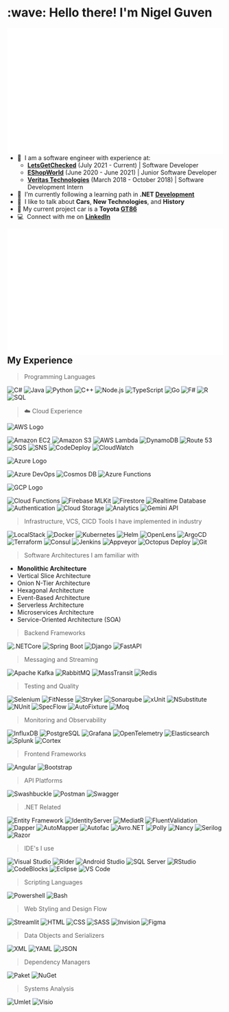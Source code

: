 <h1 align="left" id="macropower-title">:wave: Hello there! I'm Nigel Guven</h1>
<p>
        <a href="https://github.com/Nigel-Guven/Nigel-Guven/blob/main/src/workflow/generated/overview.svg"><img src="src/workflow/generated/overview.svg" alt="nigels" align="right"/></a>
</p>
<p>

- :speech_balloon: &nbsp;I am a software engineer with experience at:
  - **[LetsGetChecked](https://www.letsgetchecked.com/)** (July 2021 - Current) | Software Developer 
  - **[EShopWorld](https://esw.com/)** (June 2020 - June 2021) | Junior Software Developer
  - **[Veritas Technologies](https://www.veritas.com/)** (March 2018 - October 2018) | Software Development Intern 
- :seedling: &nbsp;I’m currently following a learning path in **.NET [Development]**  
- :speech_balloon: &nbsp;I like to talk about **Cars**, **New Technologies**, and **History**  
- :car: My current project car is a **Toyota [GT86]**  
- :computer: &nbsp;Connect with me on **[LinkedIn]**  

</p>   

<a href="https://github.com/Nigel-Guven/Nigel-Guven/blob/main/src/workflow/generated/languages.svg"><img src="src/workflow/generated/languages.svg" alt="nigels" align="right"/></a>


<h2 style="border-bottom: none;">My Experience</h2>


> Programming Languages

![C#](https://img.shields.io/badge/-C%23-239120?style=flat&logo=c-sharp&logoColor=white)
![Java](https://img.shields.io/badge/-Java-007396?style=flat&logo=java&logoColor=white)
![Python](https://img.shields.io/badge/-Python-3776AB?style=flat&logo=python&logoColor=white)
![C++](https://img.shields.io/badge/-C%2B%2B-00599C?style=flat&logo=c%2B%2B&logoColor=white)
![Node.js](https://img.shields.io/badge/-Node.js-339933?style=flat&logo=node.js&logoColor=white)
![TypeScript](https://img.shields.io/badge/-TypeScript-3178C6?style=flat&logo=typescript&logoColor=white)
![Go](https://img.shields.io/badge/-Go-00ADD8?style=flat&logo=go&logoColor=white)
![F#](https://img.shields.io/badge/-F%23-B845FC?style=flat&logo=fsharp&logoColor=white)
![R](https://img.shields.io/badge/-R-276DC3?style=flat&logo=r&logoColor=white)
![SQL](https://img.shields.io/badge/-SQL-4479A1?style=flat&logo=sql-server&logoColor=white)

<!---###############################################################################-->

> :cloud: Cloud Experience

![AWS Logo](https://www.vectorlogo.zone/logos/amazon_aws/amazon_aws-icon.svg)
<br>

![Amazon EC2](https://img.shields.io/badge/-EC2-FF9900?style=flat&logo=amazon-ec2&logoColor=white)
![Amazon S3](https://img.shields.io/badge/-S3-569A31?style=flat&logo=amazon-s3&logoColor=white)
![AWS Lambda](https://img.shields.io/badge/-Lambda-FF9900?style=flat&logo=aws-lambda&logoColor=white)
![DynamoDB](https://img.shields.io/badge/-DynamoDB-4053D6?style=flat&logo=amazondynamodb&logoColor=white)
![Route 53](https://img.shields.io/badge/-Route%2053-8C4FFF?style=flat&logo=amazon-route-53&logoColor=white)
![SQS](https://img.shields.io/badge/-SQS-FF4F8B?style=flat&logo=amazon-sqs&logoColor=white)
![SNS](https://img.shields.io/badge/-SNS-FF9900?style=flat&logo=amazon-sns&logoColor=white)
![CodeDeploy](https://img.shields.io/badge/-CodeDeploy-000000?style=flat&logo=aws-codedeploy&logoColor=white)
![CloudWatch](https://img.shields.io/badge/-CloudWatch-FF4F8B?style=flat&logo=amazon-cloudwatch&logoColor=white)

![Azure Logo](https://www.vectorlogo.zone/logos/microsoft_azure/microsoft_azure-icon.svg)
<br>

![Azure DevOps](https://img.shields.io/badge/-Azure%20DevOps-0078D4?style=flat&logo=azure-devops&logoColor=white)
![Cosmos DB](https://img.shields.io/badge/-Cosmos%20DB-0078D4?style=flat&logo=azure-cosmos-db&logoColor=white)
![Azure Functions](https://img.shields.io/badge/-Azure%20Functions-0078D4?style=flat&logo=azure-functions&logoColor=white)

![GCP Logo](https://www.vectorlogo.zone/logos/google_cloud/google_cloud-icon.svg)
<br>

![Cloud Functions](https://img.shields.io/badge/-Cloud%20Functions-4285F4?style=flat&logo=google-cloud&logoColor=white)
![Firebase MLKit](https://img.shields.io/badge/-ML%20Kit-FFCA28?style=flat&logo=firebase&logoColor=black)
![Firestore](https://img.shields.io/badge/-Firestore-FFCA28?style=flat&logo=firebase&logoColor=black)
![Realtime Database](https://img.shields.io/badge/-Realtime%20Database-FFCA28?style=flat&logo=firebase&logoColor=black)
![Authentication](https://img.shields.io/badge/-Authentication-FFCA28?style=flat&logo=firebase&logoColor=black)
![Cloud Storage](https://img.shields.io/badge/-Cloud%20Storage-FFCA28?style=flat&logo=firebase&logoColor=black)
![Analytics](https://img.shields.io/badge/-Analytics-FFCA28?style=flat&logo=firebase&logoColor=black)
![Gemini API](https://img.shields.io/badge/-Gemini%20API-4285F4?style=flat&logo=google-ai&logoColor=white)

<!---###############################################################################-->

> Infrastructure, VCS, CICD Tools I have implemented in industry

![LocalStack](https://img.shields.io/badge/-LocalStack-5599ff?style=flat&logo=localstack&logoColor=white)
![Docker](https://img.shields.io/badge/-Docker-2496ED?style=flat&logo=docker&logoColor=white)
![Kubernetes](https://img.shields.io/badge/-Kubernetes-326CE5?style=flat&logo=kubernetes&logoColor=white)
![Helm](https://img.shields.io/badge/-Helm-0F1689?style=flat&logo=helm&logoColor=white)
![OpenLens](https://img.shields.io/badge/-OpenLens-000000?style=flat&logo=lens&logoColor=white)
![ArgoCD](https://img.shields.io/badge/-ArgoCD-F75743?style=flat&logo=argocd&logoColor=white)
![Terraform](https://img.shields.io/badge/-Terraform-7B42BC?style=flat&logo=terraform&logoColor=white)
![Consul](https://img.shields.io/badge/-Consul-F24C21?style=flat&logo=consul&logoColor=white)
![Jenkins](https://img.shields.io/badge/-Jenkins-D24939?style=flat&logo=jenkins&logoColor=white)
![Appveyor](https://img.shields.io/badge/-Appveyor-407425?style=flat&logo=appveyor&logoColor=white)
![Octopus Deploy](https://img.shields.io/badge/-Octopus%20Deploy-10499C?style=flat&logo=octopusdeploy&logoColor=white)
![Git](https://img.shields.io/badge/-Git-F05032?style=flat&logo=git&logoColor=white)

<!---###############################################################################-->

> Software Architectures I am familiar with

- **Monolithic Architecture**
- Vertical Slice Architecture
- Onion N-Tier Architecture
- Hexagonal Architecture
- Event-Based Architecture
- Serverless Architecture
- Microservices Architecture
- Service-Oriented Architecture (SOA)

<!---###############################################################################-->

> Backend Frameworks

![.NETCore](https://img.shields.io/badge/-.NETCore-512BD4?style=flat&logo=dotnet&logoColor=white)
![Spring Boot](https://img.shields.io/badge/-Spring%20Boot-6DB33F?style=flat&logo=springboot&logoColor=white)
![Django](https://img.shields.io/badge/-Django-092E20?style=flat&logo=django&logoColor=white)
![FastAPI](https://img.shields.io/badge/-FastAPI-009688?style=flat&logo=fastapi&logoColor=white)

<!---###############################################################################-->

> Messaging and Streaming

![Apache Kafka](https://img.shields.io/badge/-Apache%20Kafka-231F20?style=flat&logo=apache-kafka&logoColor=white)
![RabbitMQ](https://img.shields.io/badge/-RabbitMQ-FF6600?style=flat&logo=rabbitmq&logoColor=white)
![MassTransit](https://img.shields.io/badge/-MassTransit-800080?style=flat&logo=nuget&logoColor=white)
![Redis](https://img.shields.io/badge/-Redis-DC382D?style=flat&logo=redis&logoColor=white)

<!---###############################################################################-->

> Testing and Quality

![Selenium](https://img.shields.io/badge/-Selenium-43B02A?style=flat&logo=selenium&logoColor=white)
![FitNesse](https://img.shields.io/badge/-FitNesse-000000?style=flat&logo=fitnesse&logoColor=white)
![Stryker](https://img.shields.io/badge/-Stryker-F04A05?style=flat&logo=csharp&logoColor=white)
![Sonarqube](https://img.shields.io/badge/-Sonarqube-4EAA25?style=flat&logo=sonarqube&logoColor=white)
![xUnit](https://img.shields.io/badge/-xUnit-141414?style=flat&logo=xunit&logoColor=white)
![NSubstitute](https://img.shields.io/badge/-NSubstitute-DD6D00?style=flat&logo=nuget&logoColor=white)
![NUnit](https://img.shields.io/badge/-NUnit-8F8D93?style=flat&logo=nunit&logoColor=white)
![SpecFlow](https://img.shields.io/badge/-SpecFlow-9F2B68?style=flat&logo=githubactions&logoColor=white)
![AutoFixture](https://img.shields.io/badge/-AutoFixture-333333?style=flat&logo=nuget&logoColor=white)
![Moq](https://img.shields.io/badge/-Moq-E1825B?style=flat&logo=nuget&logoColor=white)

<!---###############################################################################-->

> Monitoring and Observability

![InfluxDB](https://img.shields.io/badge/-InfluxDB-22ADF6?style=flat&logo=influxdb&logoColor=white)
![PostgreSQL](https://img.shields.io/badge/-PostgreSQL-336791?style=flat&logo=postgresql&logoColor=white)
![Grafana](https://img.shields.io/badge/-Grafana-F46800?style=flat&logo=grafana&logoColor=white)
![OpenTelemetry](https://img.shields.io/badge/-OpenTelemetry-000000?style=flat&logo=opentelemetry&logoColor=white)
![Elasticsearch](https://img.shields.io/badge/-Elasticsearch-005571?style=flat&logo=elasticsearch&logoColor=white)
![Splunk](https://img.shields.io/badge/-Splunk-000000?style=flat&logo=splunk&logoColor=white)
![Cortex](https://img.shields.io/badge/-Cortex-000000?style=flat&logo=cortex&logoColor=white)

<!---###############################################################################-->

> Frontend Frameworks

![Angular](https://img.shields.io/badge/-Angular-DD0031?style=flat&logo=angular&logoColor=white)
![Bootstrap](https://img.shields.io/badge/-Bootstrap-563D7C?style=flat&logo=bootstrap&logoColor=white)

<!---###############################################################################-->

> API Platforms

![Swashbuckle](https://img.shields.io/badge/-Swashbuckle-512BD4?style=flat&logo=dot-net&logoColor=white)
![Postman](https://img.shields.io/badge/-Postman-FF6C37?style=flat&logo=postman&logoColor=white)
![Swagger](https://img.shields.io/badge/-Swagger-85EA2D?style=flat&logo=swagger&logoColor=white)

<!---###############################################################################-->

> .NET Related

![Entity Framework](https://img.shields.io/badge/-Entity%20Framework-512BD4?style=flat&logo=dot-net&logoColor=white)
![IdentityServer](https://img.shields.io/badge/-IdentityServer-000000?style=flat&logo=dot-net&logoColor=white)
![MediatR](https://img.shields.io/badge/-MediatR-22A888?style=flat&logo=nuget&logoColor=white)
![FluentValidation](https://img.shields.io/badge/-FluentValidation-DD6D00?style=flat&logo=nuget&logoColor=white)
![Dapper](https://img.shields.io/badge/-Dapper-F46400?style=flat&logo=nuget&logoColor=white)
![AutoMapper](https://img.shields.io/badge/-AutoMapper-A52A2A?style=flat&logo=nuget&logoColor=white)
![Autofac](https://img.shields.io/badge/-Autofac-56B9E9?style=flat&logo=nuget&logoColor=white)
![Avro.NET](https://img.shields.io/badge/-Avro-000000?style=flat&logo=apache&logoColor=white)
![Polly](https://img.shields.io/badge/-Polly-4CAF50?style=flat&logo=nuget&logoColor=white)
![Nancy](https://img.shields.io/badge/-Nancy-005C2B?style=flat&logo=nuget&logoColor=white)
![Serilog](https://img.shields.io/badge/-Serilog-F55D50?style=flat&logo=nuget&logoColor=white)
![Razor](https://img.shields.io/badge/-Razor-512BD4?style=flat&logo=dot-net&logoColor=white)

<!---###############################################################################-->

> IDE's I use

![Visual Studio](https://img.shields.io/badge/-Visual%20Studio-5C2D91?style=flat&logo=visual-studio&logoColor=white)
![Rider](https://img.shields.io/badge/-Rider-000000?style=flat&logo=rider&logoColor=white)
![Android Studio](https://img.shields.io/badge/-Android%20Studio-3DDC84?style=flat&logo=android-studio&logoColor=white)
![SQL Server](https://img.shields.io/badge/-SQL%20Server-CC2927?style=flat&logo=microsoft-sql-server&logoColor=white)
![RStudio](https://img.shields.io/badge/-RStudio-75AADB?style=flat&logo=rstudio&logoColor=white)
![CodeBlocks](https://img.shields.io/badge/-CodeBlocks-A0A0A0?style=flat&logo=codeblocks&logoColor=white)
![Eclipse](https://img.shields.io/badge/-Eclipse-2C2255?style=flat&logo=eclipseide&logoColor=white)
![VS Code](https://img.shields.io/badge/-VS%20Code-007ACC?style=flat&logo=visual-studio-code&logoColor=white)

<!---###############################################################################-->

> Scripting Languages

![Powershell](https://img.shields.io/badge/-PowerShell-512BD4?style=flat&logo=powershell&logoColor=white)
![Bash](https://img.shields.io/badge/-Bash-4EAA25?style=flat&logo=gnubash&logoColor=white)

<!---###############################################################################-->

> Web Styling and Design Flow

![Streamlit](https://img.shields.io/badge/-Streamlit-FF4B4B?style=flat&logo=streamlit&logoColor=white)
![HTML](https://img.shields.io/badge/-HTML-E34F26?style=flat&logo=html5&logoColor=white)
![CSS](https://img.shields.io/badge/-CSS-1572B6?style=flat&logo=css3&logoColor=white)
![SASS](https://img.shields.io/badge/-SASS-CC6699?style=flat&logo=sass&logoColor=white)
![Invision](https://img.shields.io/badge/-InVision-FF3366?style=flat&logo=invision&logoColor=white)
![Figma](https://img.shields.io/badge/-Figma-F24E1E?style=flat&logo=figma&logoColor=white)

<!---###############################################################################-->

> Data Objects and Serializers

![XML](https://img.shields.io/badge/-XML-000000?style=flat&logo=xml&logoColor=white)
![YAML](https://img.shields.io/badge/-YAML-CB171E?style=flat&logo=yaml&logoColor=white)
![JSON](https://img.shields.io/badge/-JSON-000000?style=flat&logo=json&logoColor=white)

<!---###############################################################################-->

> Dependency Managers

![Paket](https://img.shields.io/badge/-Paket-5C2D91?style=flat&logo=nuget&logoColor=white)
![NuGet](https://img.shields.io/badge/-NuGet-004880?style=flat&logo=nuget&logoColor=white)

<!---###############################################################################-->

> Systems Analysis

![Umlet](https://img.shields.io/badge/-Umlet-000000?style=flat&logo=uml&logoColor=white)
![Visio](https://img.shields.io/badge/-Visio-4284CF?style=flat&logo=microsoft-office&logoColor=white)

<!---###############################################################################-->

<!-- links -->

[esw]: https://esw.com/ "eShopWorld"
[linkedin]: https://www.linkedin.com/in/nigel-guven-4728aa159/ "Nigel Guven LinkedIn"
[letsgetchecked]: https://www.letsgetchecked.ie/ "LetsGetChecked IE"
[gt86]: https://www.instagram.com/p/CgrbrP0DvFR/ "Toyota GT86"
[development]: https://i.pinimg.com/564x/f4/fe/d5/f4fed5d7f5b41f56affe501563de94b6.jpg ".Net Developer Path on Pinterest"




